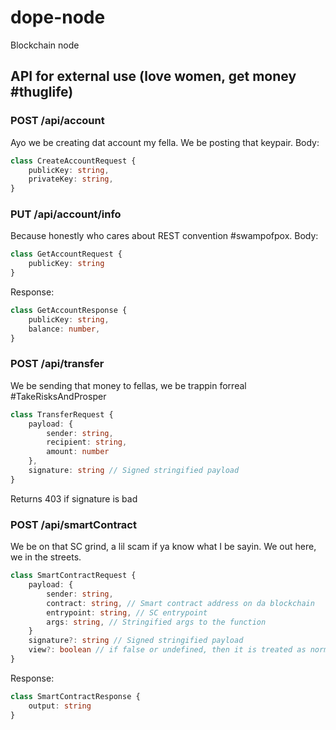 # dope-node
Blockchain node

## API for external use (love women, get money #thuglife)
### POST /api/account
Ayo we be creating dat account my fella. We be posting that keypair.
Body: 
```ts
class CreateAccountRequest {
    publicKey: string,
    privateKey: string,
}
```

### PUT /api/account/info
Because honestly who cares about REST convention #swampofpox.
Body:
```ts
class GetAccountRequest {
    publicKey: string
}
```
Response:
```ts
class GetAccountResponse {
    publicKey: string,
    balance: number,
}
```

### POST /api/transfer
We be sending that money to fellas, we be trappin forreal #TakeRisksAndProsper
```ts
class TransferRequest {
    payload: {
        sender: string,
        recipient: string,
        amount: number
    },
    signature: string // Signed stringified payload
}
```

Returns 403 if signature is bad

### POST /api/smartContract
We be on that SC grind, a lil scam if ya know what I be sayin. We out here, we in the streets.
```ts
class SmartContractRequest {
    payload: {
        sender: string,
        contract: string, // Smart contract address on da blockchain
        entrypoint: string, // SC entrypoint
        args: string, // Stringified args to the function
    }
    signature?: string // Signed stringified payload
    view?: boolean // if false or undefined, then it is treated as normal transaction
}
```
Response:
```ts
class SmartContractResponse {
    output: string
}
```
